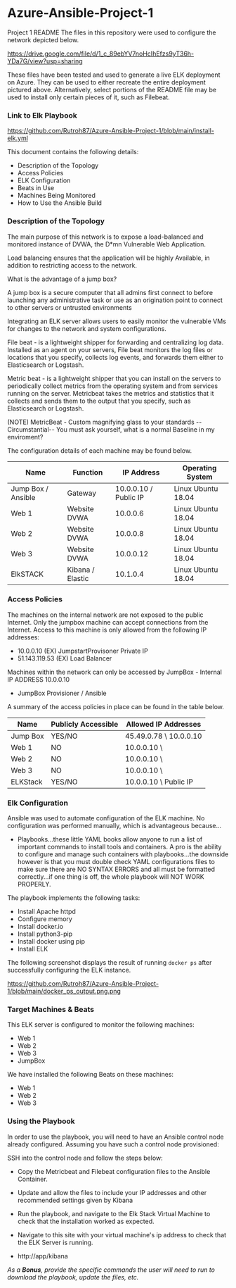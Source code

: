 # Azure-Ansible-Project-1
Project 1 README 
The files in this repository were used to configure the network depicted below.

https://drive.google.com/file/d/1_c_89ebYV7noHcIhEfzs9yT36h-YDa7G/view?usp=sharing

These files have been tested and used to generate a live ELK deployment on Azure. They can be used to either recreate the entire deployment pictured above. Alternatively, select portions of the README file may be used to install only certain pieces of it, such as Filebeat.

### Link to Elk Playbook
https://github.com/Rutroh87/Azure-Ansible-Project-1/blob/main/install-elk.yml

This document contains the following details:
- Description of the Topology
- Access Policies
- ELK Configuration
- Beats in Use
- Machines Being Monitored
- How to Use the Ansible Build


### Description of the Topology

The main purpose of this network is to expose a load-balanced and monitored instance of DVWA, the D*mn Vulnerable Web Application.

Load balancing ensures that the application will be highly Available, in addition to restricting access to the network.

 What is the advantage of a jump box?
 
A jump box is a secure computer that all admins first connect to before launching any administrative task or use as an origination point to connect to other servers or untrusted environments

Integrating an ELK server allows users to easily monitor the vulnerable VMs for changes to the network and system configurations.

File beat - is a lightweight shipper for forwarding and centralizing log data. Installed as an agent on your servers, File beat monitors the log files or locations that you specify, collects log events, and forwards them either to Elasticsearch or Logstash.

Metric beat - is a lightweight shipper that you can install on the servers to periodically collect metrics from the operating system and from services running on the server. Metricbeat takes the metrics and statistics that it collects and sends them to the output that you specify, such as Elasticsearch or Logstash.

(NOTE) 
MetricBeat - Custom magnifying glass to your standards -- Circumstantial-- You must ask yourself, what is a normal Baseline in my enviroment?

The configuration details of each machine may be found below.

| Name     | Function          |IP Address |        Operating System        |
|----------|-------------------|-----------|--------------------------------|
| Jump Box / Ansible | Gateway |10.0.0.10 / Public IP| Linux Ubuntu 18.04   |
| Web 1    | Website DVWA      |10.0.0.6   |       Linux Ubuntu  18.04      |
| Web 2    | Website DVWA      |10.0.0.8   |       Linux Ubuntu  18.04      |                  
| Web 3    | Website DVWA      |10.0.0.12  |       Linux Ubuntu  18.04      |         
| ElkSTACK | Kibana / Elastic  |10.1.0.4   |       Linux Ubuntu  18.04      |

### Access Policies

The machines on the internal network are not exposed to the public Internet. 
Only the jumpbox machine can accept connections from the Internet. Access to this machine is only allowed from the following IP addresses:

- 10.0.0.10 (EX) JumpstartProvisoner Private IP
- 51.143.119.53 (EX) Load Balancer 

Machines within the network can only be accessed by JumpBox - Internal IP ADDRESS 10.0.0.10 

- JumpBox Provisioner / Ansible 

A summary of the access policies in place can be found in the table below.

| Name     | Publicly Accessible | Allowed IP Addresses       |
|----------|---------------------|----------------------------|
| Jump Box |   YES/NO            | 45.49.0.78 \ 10.0.0.10     |
| Web 1    |   NO                | 10.0.0.10  \               |
| Web 2    |   NO                | 10.0.0.10  \               |
| Web 3    |   NO                | 10.0.0.10  \               | 
| ELKStack |   YES/NO            | 10.0.0.10  \ Public IP     |


### Elk Configuration

Ansible was used to automate configuration of the ELK machine. No configuration was performed manually, which is advantageous because...

- Playbooks...these little YAML books allow anyone to run a list of important commands to install tools and containers. A pro is the ability to configure and manage such containers with playbooks...the downside however is that you must double check YAML configurations files to make sure there are NO SYNTAX ERRORS and all must be formatted correctly...if one thing is off, the whole playbook will NOT WORK PROPERLY.  

The playbook implements the following tasks:

- Install Apache httpd
- Configure memory
- Install docker.io 
- Install python3-pip
- Install docker using pip
- Install ELK

The following screenshot displays the result of running `docker ps` after successfully configuring the ELK instance.

https://github.com/Rutroh87/Azure-Ansible-Project-1/blob/main/docker_ps_output.png.png


### Target Machines & Beats
This ELK server is configured to monitor the following machines:

- Web 1
- Web 2
- Web 3
- JumpBox

We have installed the following Beats on these machines:

- Web 1 
- Web 2
- Web 3

### Using the Playbook
In order to use the playbook, you will need to have an Ansible control node already configured. Assuming you have such a control node provisioned: 

SSH into the control node and follow the steps below:

- Copy the Metricbeat and Filebeat configuration files to the Ansible Container.

- Update and allow the files to include your IP addresses and other recommended settings given by Kibana 

- Run the playbook, and navigate to the Elk Stack Virtual Machine to check that the installation worked as expected.

- Navigate to this site with your virtual machine's ip address to check that the ELK Server is running.

- http:/<your ip>/app/kibana 

_As a **Bonus**, provide the specific commands the user will need to run to download the playbook, update the files, etc._
